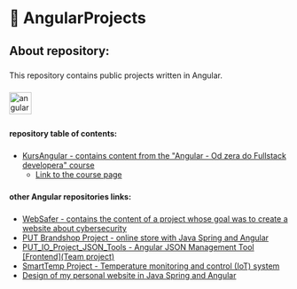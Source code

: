 <h1 align="left">📘 AngularProjects</h1>

###

<h2 align="left">About repository:</h2>

###

<p align="left">This repository contains public projects written in Angular.</p>

###

<div align="left">
  <img src="https://cdn.jsdelivr.net/gh/devicons/devicon/icons/angularjs/angularjs-original.svg" height="40" alt="angularjs logo"  />
  <img width="12" />
</div>

###

<h4 align="left">repository table of contents:</h4>

###

<ul>
	<li><a href="https://github.com/wojciechgunia/AngularProjects/tree/main/KursAngular">KursAngular - contains content from the "Angular - Od zera do Fullstack developera" course
</a><ul><li><a href="https://www.udemy.com/course/angular-i-java-spring-od-zera-do-fullstack-developera/" target="_blank">Link to the course page</a></li></ul></li>
</ul>

 ###

<h4 align="left">other Angular repositories links:</h4>

###

<ul>
	<li><a href="https://github.com/WebSafer/WebSafer">WebSafer - contains the content of a project whose goal was to create a website about cybersecurity </a></li>
	<li><a href="https://github.com/wojciechgunia/PUT_Brandshop_PO">PUT Brandshop Project - online store with Java Spring and Angular</a></li>
	<li><a href="https://github.com/wojciechgunia/PUT_IO_Project_JSON_Tools_FE">PUT_IO_Project_JSON_Tools - Angular JSON Management Tool [Frontend](Team project)</a></li>
	<li><a href="https://github.com/TheRemekk/SmartTemp">SmartTemp Project - Temperature monitoring and control (IoT) system</a></li>
	<li><a href="https://github.com/wojciechgunia/wojciechgunia.pl">Design of my personal website in Java Spring and Angular</a></li>
</ul>
